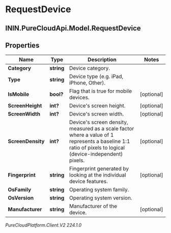 # RequestDevice

## ININ.PureCloudApi.Model.RequestDevice

## Properties

|Name | Type | Description | Notes|
|------------ | ------------- | ------------- | -------------|
| **Category** | **string** | Device category. | |
| **Type** | **string** | Device type (e.g. iPad, iPhone, Other). | |
| **IsMobile** | **bool?** | Flag that is true for mobile devices. | [optional] |
| **ScreenHeight** | **int?** | Device&#39;s screen height. | [optional] |
| **ScreenWidth** | **int?** | Device&#39;s screen width. | [optional] |
| **ScreenDensity** | **int?** | Device&#39;s screen density, measured as a scale factor where a value of 1 represents a baseline 1:1 ratio of pixels to logical (device-independent) pixels. | [optional] |
| **Fingerprint** | **string** | Fingerprint generated by looking at the individual device features. | [optional] |
| **OsFamily** | **string** | Operating system family. | |
| **OsVersion** | **string** | Operating system version. | |
| **Manufacturer** | **string** | Manufacturer of the device. | [optional] |



_PureCloudPlatform.Client.V2 224.1.0_
